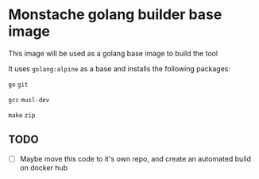 # Monstache golang builder base image

This image will be used as a golang base image to build the tool

It uses `golang:alpine` as a base and installs the following packages:

`go`
`git`

`gcc`
`musl-dev`

`make`
`zip`

## TODO

- [ ] Maybe move this code to it's own repo, and create an automated build on docker hub